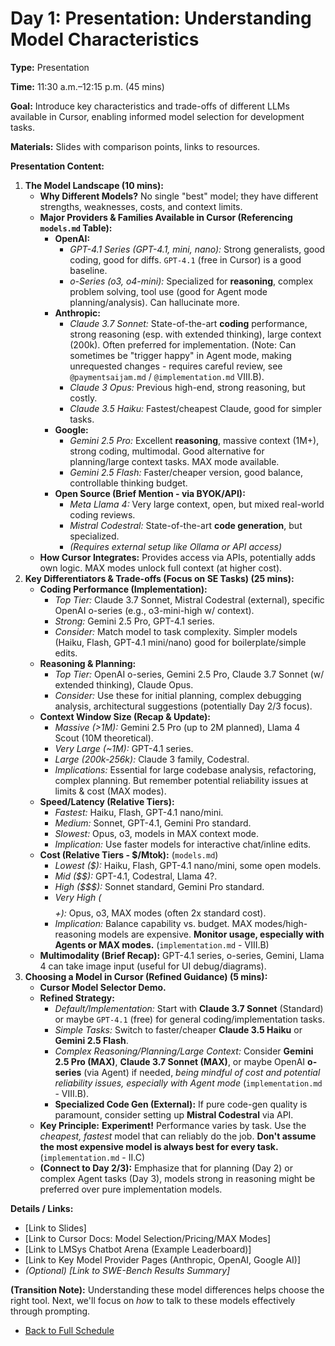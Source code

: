 # Day 1: Presentation: Understanding Model Characteristics

**Type:** Presentation

**Time:** 11:30 a.m.–12:15 p.m. (45 mins)

**Goal:** Introduce key characteristics and trade-offs of different LLMs available in Cursor, enabling informed model selection for development tasks.

**Materials:** Slides with comparison points, links to resources.

**Presentation Content:**

1.  **The Model Landscape (10 mins):**
    *   **Why Different Models?** No single "best" model; they have different strengths, weaknesses, costs, and context limits.
    *   **Major Providers & Families Available in Cursor (Referencing `models.md` Table):**
        *   **OpenAI:**
            *   *GPT-4.1 Series (GPT-4.1, mini, nano):* Strong generalists, good coding, good for diffs. `GPT-4.1` (free in Cursor) is a good baseline.
            *   *o-Series (o3, o4-mini):* Specialized for **reasoning**, complex problem solving, tool use (good for Agent mode planning/analysis). Can hallucinate more.
        *   **Anthropic:**
            *   *Claude 3.7 Sonnet:* State-of-the-art **coding** performance, strong reasoning (esp. with extended thinking), large context (200k). Often preferred for implementation. (Note: Can sometimes be "trigger happy" in Agent mode, making unrequested changes - requires careful review, see `@paymentsaijam.md` / `@implementation.md` VIII.B).
            *   *Claude 3 Opus:* Previous high-end, strong reasoning, but costly.
            *   *Claude 3.5 Haiku:* Fastest/cheapest Claude, good for simpler tasks.
        *   **Google:**
            *   *Gemini 2.5 Pro:* Excellent **reasoning**, massive context (1M+), strong coding, multimodal. Good alternative for planning/large context tasks. MAX mode available.
            *   *Gemini 2.5 Flash:* Faster/cheaper version, good balance, controllable thinking budget.
        *   **Open Source (Brief Mention - via BYOK/API):**
            *   *Meta Llama 4:* Very large context, open, but mixed real-world coding reviews.
            *   *Mistral Codestral:* State-of-the-art **code generation**, but specialized.
            *   *(Requires external setup like Ollama or API access)*
    *   **How Cursor Integrates:** Provides access via APIs, potentially adds own logic. MAX modes unlock full context (at higher cost).
2.  **Key Differentiators & Trade-offs (Focus on SE Tasks) (25 mins):**
    *   **Coding Performance (Implementation):**
        *   *Top Tier:* Claude 3.7 Sonnet, Mistral Codestral (external), specific OpenAI o-series (e.g., o3-mini-high w/ context).
        *   *Strong:* Gemini 2.5 Pro, GPT-4.1 series.
        *   *Consider:* Match model to task complexity. Simpler models (Haiku, Flash, GPT-4.1 mini/nano) good for boilerplate/simple edits.
    *   **Reasoning & Planning:**
        *   *Top Tier:* OpenAI o-series, Gemini 2.5 Pro, Claude 3.7 Sonnet (w/ extended thinking), Claude Opus.
        *   *Consider:* Use these for initial planning, complex debugging analysis, architectural suggestions (potentially Day 2/3 focus).
    *   **Context Window Size (Recap & Update):**
        *   *Massive (>1M):* Gemini 2.5 Pro (up to 2M planned), Llama 4 Scout (10M theoretical).
        *   *Very Large (~1M):* GPT-4.1 series.
        *   *Large (200k-256k):* Claude 3 family, Codestral.
        *   *Implications:* Essential for large codebase analysis, refactoring, complex planning. But remember potential reliability issues at limits & cost (MAX modes).
    *   **Speed/Latency (Relative Tiers):**
        *   *Fastest:* Haiku, Flash, GPT-4.1 nano/mini.
        *   *Medium:* Sonnet, GPT-4.1, Gemini Pro standard.
        *   *Slowest:* Opus, o3, models in MAX context mode.
        *   *Implication:* Use faster models for interactive chat/inline edits.
    *   **Cost (Relative Tiers - $/Mtok):** (`models.md`)
        *   *Lowest ($):* Haiku, Flash, GPT-4.1 nano/mini, some open models.
        *   *Mid ($$):* GPT-4.1, Codestral, Llama 4?.
        *   *High ($$$):* Sonnet standard, Gemini Pro standard.
        *   *Very High ($$$$+):* Opus, o3, MAX modes (often 2x standard cost).
        *   *Implication:* Balance capability vs. budget. MAX modes/high-reasoning models are expensive. **Monitor usage, especially with Agents or MAX modes.** (`implementation.md` - VIII.B)
    *   **Multimodality (Brief Recap):** GPT-4.1 series, o-series, Gemini, Llama 4 can take image input (useful for UI debug/diagrams).
3.  **Choosing a Model in Cursor (Refined Guidance) (5 mins):**
    *   **Cursor Model Selector Demo.**
    *   **Refined Strategy:**
        *   *Default/Implementation:* Start with **Claude 3.7 Sonnet** (Standard) or maybe `GPT-4.1` (free) for general coding/implementation tasks.
        *   *Simple Tasks:* Switch to faster/cheaper **Claude 3.5 Haiku** or **Gemini 2.5 Flash**.
        *   *Complex Reasoning/Planning/Large Context:* Consider **Gemini 2.5 Pro (MAX)**, **Claude 3.7 Sonnet (MAX)**, or maybe OpenAI **o-series** (via Agent) if needed, *being mindful of cost and potential reliability issues, especially with Agent mode* (`implementation.md` - VIII.B).
        *   **Specialized Code Gen (External):** If pure code-gen quality is paramount, consider setting up **Mistral Codestral** via API.
    *   **Key Principle:** **Experiment!** Performance varies by task. Use the *cheapest, fastest* model that can reliably do the job. **Don't assume the most expensive model is always best for every task.** (`implementation.md` - II.C)
    *   **(Connect to Day 2/3):** Emphasize that for planning (Day 2) or complex Agent tasks (Day 3), models strong in reasoning might be preferred over pure implementation models.

**Details / Links:**
*   [Link to Slides]
*   [Link to Cursor Docs: Model Selection/Pricing/MAX Modes]
*   [Link to LMSys Chatbot Arena (Example Leaderboard)]
*   [Link to Key Model Provider Pages (Anthropic, OpenAI, Google AI)]
*   *(Optional) [Link to SWE-Bench Results Summary]*

**(Transition Note):** Understanding these model differences helps choose the right tool. Next, we'll focus on *how* to talk to these models effectively through prompting.
*   [Back to Full Schedule](../schedule.md) 